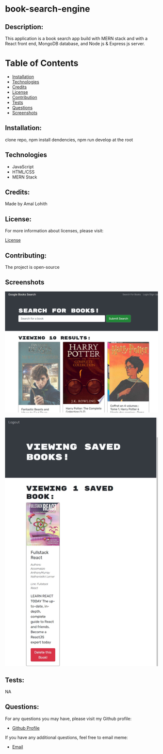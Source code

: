 # book-search-engine

## Description:

This application is a book search app build with MERN stack and with a React front end, MongoDB database, and Node js & Express js server.

# Table of Contents

- [Installation](#installation)
- [Technologies](#technologies)
- [Credits](#credits)
- [License](#license)
- [Contribution](#contributing)
- [Tests](#tests)
- [Questions](#questions)
- [Screenshots](#screenshots)

## Installation:

clone repo, npm install dendencies, npm run develop at the root

## Technologies

- JavaScript
- HTML/CSS
- MERN Stack

## Credits:

Made by Amal Lohith

## License:

For more information about licenses, please visit:

[License](https://opensource.org/licenses/MIT)

## Contributing:

The project is open-source

## Screenshots

![Capture](img\app.JPG)


![Capture](img\app2.JPG)

## Tests:

NA

## Questions:

For any questions you may have, please visit my Github profile:

- [Github Profile](https://github.com/LohithAmal)

If you have any additional questions, feel free to email meme:

- [Email](lohith05amal@gmail.com)
